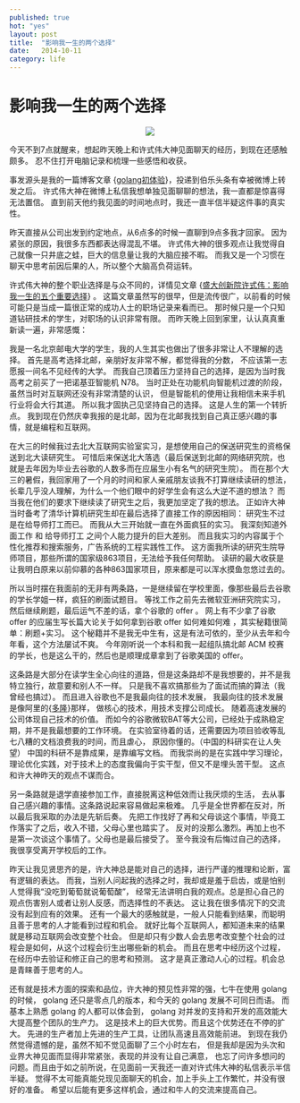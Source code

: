 ```yaml
---
published: true
hot: "yes"
layout: post
title:  "影响我一生的两个选择"
date:   2014-10-11
category: life
---
```


# 影响我一生的两个选择

<center>
<img src="http://images.yanyiwu.com/road.jpg" class="photo"></img>
</center>

今天不到7点就醒来，想起昨天晚上和许式伟大神见面聊天的经历，到现在还感触颇多。
忍不住打开电脑记录和梳理一些感悟和收获。

事发源头是我的一篇博客文章 {[golang初体验]}，投递到伯乐头条有幸被微博上转发之后。
许式伟大神在微博上私信我想单独见面聊聊的想法，我一直都是惊喜得无法置信。
直到前天他约我见面的时间地点时，我还一直半信半疑这件事的真实性。

昨天直接从公司出发到约定地点，从6点多的时候一直聊到9点多我才回家。
因为紧张的原因，我很多东西都表达得混乱不堪。
许式伟大神的很多观点让我觉得自己就像一只井底之蛙，巨大的信息量让我的大脑应接不暇。
而我又是一个习惯在聊天中思考前因后果的人，所以整个大脑高负荷运转。

许式伟大神的整个职业选择是与众不同的，详情见文章 {[盛大创新院许式伟：影响我一生的五个重要选择]} 。
这篇文章虽然写的很早，但是流传很广，以前看的时候可能只是当成一篇很正常的成功人士的职场记录来看而已。
那时候只是一个只知道钻研技术的学生，对职场的认识非常有限。
而昨天晚上回到家里，认认真真重新读一遍，非常感慨：

我是一名北京邮电大学的学生，我的人生其实也做出了很多非常让人不理解的选择。
首先是高考选择北邮，亲朋好友非常不解，都觉得我的分数，
不应该第一志愿报一间名不见经传的大学。
而我自己顶着压力坚持自己的选择，是因为当时我高考之前买了一把诺基亚智能机 N78。
当时正处在功能机向智能机过渡的阶段，虽然当时对互联网还没有非常清楚的认识，
但是智能机的使用让我相信未来手机行业将会大行其道。
所以我才固执己见坚持自己的选择。
这是人生的第一个转折点。
我到现在仍然庆幸我报的是北邮，因为在北邮我找到自己真正感兴趣的事情，就是编程和互联网。

在大三的时候我过去北大互联网实验室实习，是想使用自己的保送研究生的资格保送到北大读研究生。
可惜后来保送北大落选（最后保送到北邮的网络研究院，也就是去年因为毕业去谷歌的人数多而在应届生小有名气的研究生院）。
而在那个大三的暑假，我回家用了一个月的时间和家人亲戚朋友谈我不打算继续读研的想法，
长辈几乎没人理解，为什么一个他们眼中的好学生会有这么大逆不道的想法？
而当我在他们的要求下继续读了研究生之后，我更加坚定了我的想法。
正如许大神当时备考了清华计算机研究生却在最后选择了直接工作的原因相同：
研究生不过是在给导师打工而已。
而我从大三开始就一直在外面疯狂的实习。
我深刻知道外面工作 和 给导师打工 之间个人能力提升的巨大差别。
而且我实习的内容属于个性化推荐和搜索服务，广告系统的工程实践性工作。
这方面我所读的研究生院导师项目，那些所谓的国家级863项目，无法给予我任何帮助。
读研的最大收获是让我明白原来以前仰慕的各种863国家项目，原来都是可以浑水摸鱼忽悠过去的。

所以当时摆在我面前的无非有两条路，一是继续留在学校里面，像那些最后去谷歌的学长学姐一样，疯狂的刷面试题目。
等找工作之前先去微软亚洲研究院实习，然后继续刷题，最后运气不差的话，拿个谷歌的 offer 。
网上有不少拿了谷歌 offer 的应届生写长篇大论关于如何拿到谷歌 offer 如何难如何难 ，其实秘籍很简单：刷题+实习。 
这个秘籍并不是我无中生有，这是有法可依的，至少从去年和今年看，这个方法屡试不爽。
今年刚听说一个本科和我一起组队搞北邮 ACM 校赛的学长，也是这么干的，然后也是顺理成章拿到了谷歌美国的 offer。

这条路是大部分在读学生全心向往的道路，但是这条路却不是我想要的，并不是我特立独行，故意要和别人不一样。
只是我不喜欢搞那些为了面试而搞的算法（我曾经也搞过）。
而且进入谷歌也不是我最向往的技术发展，
我最向往的技术发展是像阿里的{[多隆]}那样，
做核心的技术，用技术支撑公司成长。
随着高速发展的公司体现自己技术的价值。
而如今的谷歌微软BAT等大公司，已经处于成熟稳定期，并不是我最想要的工作环境。
在实验室待着的话，还需要因为项目验收等乱七八糟的文档浪费我的时间，而且虐心，
原因你懂的。（中国的科研实在让人失望） 中国的科研不是靠成果，是靠编写文档。
而我崇尚的是在实践中学习理论，理论优化实践，对于技术上的态度我偏向于实干型，但又不是埋头苦干型。
这点和许大神昨天的观点不谋而合。

另一条路就是退学直接参加工作，直接脱离这种低效而让我厌烦的生活，
去从事自己感兴趣的事情。这条路说起来容易做起来极难。
几乎是全世界都在反对，所以最后我采取的办法是先斩后奏。
先把工作找好了再和父母谈这个事情，毕竟工作落实了之后，收入不错，父母心里也踏实了。
反对的没那么激烈。再加上也不是第一次谈这个事情了。父母也是最后接受了。
至今我没有后悔过自己的选择，我很享受离开学校后的工作。

昨天让我见贤思齐的是，许大神总是能对自己的选择，进行严谨的推理和论断，富有逻辑的表达。
而我，当别人问起我的选择之时，我却或是羞于启齿，或是怕别人觉得我“没吃到葡萄就说葡萄酸”，
经常无法讲明白我的观点。总是担心自己的观点伤害别人或者让别人反感，而选择性的不表达。
这让我在很多情况下的交流没有起到应有的效果。
还有一个最大的感触就是，一般人只能看到结果，而聪明且善于思考的人才能看到过程和机会。
就好比每个互联网人，都知道未来的结果就是移动互联网会改变整个社会。
但是却只有少数人会去思考改变整个社会的过程会是如何，从这个过程会衍生出哪些新的机会。
而且在思考中经历这个过程，在经历中去验证和修正自己的思考和预测。
这才是真正激动人心的过程。机会总是青睐善于思考的人。

还有就是技术方面的探索和品位，许大神的预见性非常的强，七牛在使用 golang 的时候，
golang 还只是零点几的版本，和今天的 golang 发展不可同日而语。
而基本上熟悉 golang 的人都可以体会到， golang 对并发的支持和开发的高效能大大提高整个团队的生产力。
这是技术上的巨大优势。而且这个优势还在不停的扩大。
先进的生产者加上先进的生产工具，让团队高速且高效能前进。
到现在我仍然觉得遗憾的是，虽然不知不觉见面聊了三个小时左右，
但是我却是因为头次和业界大神见面而显得非常紧张，表现的并没有让自己满意，
也忘了问许多想问的问题。而且由于如之前所说，在见面前一天我还一直对许式伟大神的私信表示半信半疑。
觉得不太可能真能兑现见面聊天的机会，加上手头上工作繁忙，并没有很好的准备。
希望以后能有更多这样机会，通过和牛人的交流来提高自己。

[盛大创新院许式伟：影响我一生的五个重要选择]:http://www.programmer.com.cn/4206/
[golang初体验]:http://yanyiwu.com/work/2014/08/11/golang-chutiyan.html
[多隆]:http://www.zhihu.com/question/25158759
